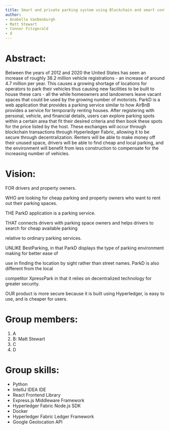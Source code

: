 ```yaml
---
title: Smart and private parking system using Blockchain and smart contracts
author:
- Anabelle VanDenburgh
- Matt Stewart
- Connor Fitzgerald
- d
---
```


# Abstract:

Between the years of 2012 and 2020 the United States has seen an increase of roughly 38.2 million vehicle registrations - an increase of around 4.7 million per year. This causes a growing shortage of locations for operators to park their vehicles thus causing new facilities to be built to house these cars - all the while homeowners and landowners leave vacant spaces that could be used by the growing number of motorists. ParkD is a web application that provides a parking service similar to how AirBnB provides a service for temporarily renting houses. After registering with personal, vehicle, and financial details, users can explore parking spots within a certain area that fit their desired criteria and then book these spots for the price listed by the host. These exchanges will occur through blockchain transactions through Hyperledger Fabric, allowing it to be secure through decentralization. Renters will be able to make money off their unused space, drivers will be able to find cheap and local parking, and the environment will benefit from less construction to compensate for the increasing number of vehicles.

# Vision:
FOR drivers and property owners.

WHO are looking for cheap parking and property owners who want to rent out their parking spaces.

THE ParkD application is a parking service.

THAT connects drivers with parking space owners and helps drivers to search for cheap available parking

relative to ordinary parking services.

UNLIKE BestParking, in that ParkD displays the type of parking environment making for better ease of

use in finding the location by sight rather than street names. ParkD is also different from the local

competitor XpressPark in that it relies on decentralized technology for greater security.

OUR product is more secure because it is built using Hyperledger, is easy to use, and is cheaper for users.

# Group members:
1. A
2. B: Matt Stewart
3. C
4. D

# Group skills:
- Python
- IntelliJ IDEA IDE
- React Frontend Library
- Express.js Middleware Framework
- Hyperledger Fabric Node.js SDK
- Docker
- Hyperledger Fabric Ledger Framework
- Google Geolocation API
